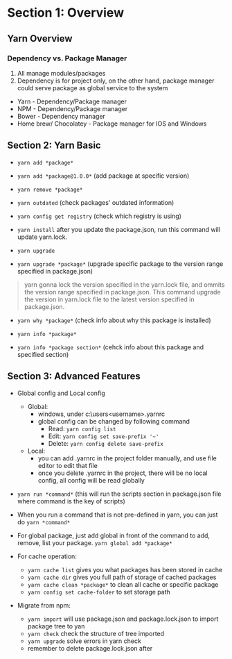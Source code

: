 # Section 1: Overview
## Yarn Overview
### Dependency vs. Package Manager
1. All manage modules/packages
2. Dependency is for project only, on the other hand, package manager could serve package as global service to the system
* Yarn - Dependency/Package manager
* NPM - Dependency/Package manager
* Bower - Dependency manager
* Home brew/ Chocolatey - Package manager for IOS and Windows

## Section 2: Yarn Basic
* `yarn add *package*`
* `yarn add *package@1.0.0*` (add package at specific version)

* `yarn remove *package*`

* `yarn outdated` (check packages' outdated information)
* `yarn config get registry` (check which registry is using)

* `yarn install` after you update the package.json, run this command will update yarn.lock.

* `yarn upgrade`
* `yarn upgrade *package*` (upgrade specific package to the version range specified in package.json)
> yarn gonna lock the version specified in the yarn.lock file, and ommits the version range specified in package.json. This command upgrade the version in yarn.lock file to the latest version specified in package.json.

* `yarn why *package*` (check info about why this package is installed)

* `yarn info *package*`
* `yarn info *package section*` (cehck info about this package and specified section)

## Section 3: Advanced Features
* Global config and Local config
    * Global:
        * windows, under c:\users\<username>\.yarnrc
        * global config can be changed by following command
            * Read: `yarn config list`
            * Edit: `yarn config set save-prefix '~'`
            * Delete: `yarn config delete save-prefix`
    * Local:
        * you can add .yarnrc in the project folder manually, and use file editor to edit that file
        * once you delete .yarnrc in the project, there will be no local config, all config will be read globally

* `yarn run *command*` (this will run the scripts section in package.json file where command is the key of scripts)
* When you run a command that is not pre-defined in yarn, you can just do `yarn *command*`

* For global package, just add global in front of the command to add, remove, list your package.
`yarn global add *package*`

* For cache operation:
    * `yarn cache list` gives you what packages has been stored in cache
    * `yarn cache dir` gives you full path of storage of cached packages
    * `yarn cache clean *package*` to clean all cache or specific package
    * `yarn config set cache-folder` to set storage path

* Migrate from npm:
    * `yarn import` will use package.json and package.lock.json to import package tree to yan
    * `yarn check` check the structure of tree imported
    * `yarn upgrade` solve errors in yarn check
    * remember to delete package.lock.json after
 
